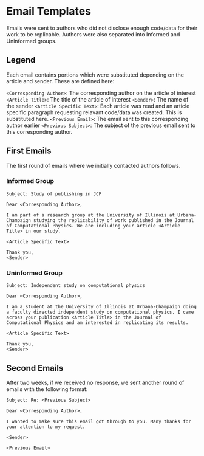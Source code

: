 # Email Templates

Emails were sent to authors who did not disclose enough code/data for their work to be replicable. Authors were also separated into Informed and Uninformed groups.

## Legend

Each email contains portions which were substituted depending on the article and sender. These are defined here:

`<Corresponding Author>`: The corresponding author on the article of interest
`<Article Title>`: The title of the article of interest
`<Sender>`: The name of the sender
`<Article Specific Text>`: Each article was read and an article specific paragraph requesting relavant code/data was created. This is substituted here.
`<Previous Email>`: The email sent to this corresponding author earlier
`<Previous Subject>`: The subject of the previous email sent to this corresponding author.

## First Emails

The first round of emails where we initially contacted authors follows.

### Informed Group

```
Subject: Study of publishing in JCP

Dear <Corresponding Author>,

I am part of a research group at the University of Illinois at Urbana-Champaign studying the replicability of work published in the Journal of Computational Physics. We are including your article <Article Title> in our study.

<Article Specific Text>

Thank you,
<Sender>
```

### Uninformed Group

```
Subject: Independent study on computational physics

Dear <Corresponding Author>,

I am a student at the University of Illinois at Urbana-Champaign doing a faculty directed independent study on computational physics. I came across your publication <Article Title> in the Journal of Computational Physics and am interested in replicating its results.

<Article Specific Text>

Thank you,
<Sender>
```

## Second Emails

After two weeks, if we received no response, we sent another round of emails with the following format:

```
Subject: Re: <Previous Subject>

Dear <Corresponding Author>,

I wanted to make sure this email got through to you. Many thanks for your attention to my request.

<Sender>

<Previous Email>
```
